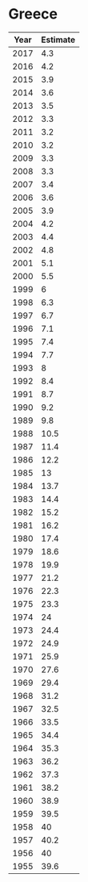 # Greece

| Year | Estimate |
| ---- | -------- |
| 2017 | 4.3 |
| 2016 | 4.2 |
| 2015 | 3.9 |
| 2014 | 3.6 |
| 2013 | 3.5 |
| 2012 | 3.3 |
| 2011 | 3.2 |
| 2010 | 3.2 |
| 2009 | 3.3 |
| 2008 | 3.3 |
| 2007 | 3.4 |
| 2006 | 3.6 |
| 2005 | 3.9 |
| 2004 | 4.2 |
| 2003 | 4.4 |
| 2002 | 4.8 |
| 2001 | 5.1 |
| 2000 | 5.5 |
| 1999 | 6 |
| 1998 | 6.3 |
| 1997 | 6.7 |
| 1996 | 7.1 |
| 1995 | 7.4 |
| 1994 | 7.7 |
| 1993 | 8 |
| 1992 | 8.4 |
| 1991 | 8.7 |
| 1990 | 9.2 |
| 1989 | 9.8 |
| 1988 | 10.5 |
| 1987 | 11.4 |
| 1986 | 12.2 |
| 1985 | 13 |
| 1984 | 13.7 |
| 1983 | 14.4 |
| 1982 | 15.2 |
| 1981 | 16.2 |
| 1980 | 17.4 |
| 1979 | 18.6 |
| 1978 | 19.9 |
| 1977 | 21.2 |
| 1976 | 22.3 |
| 1975 | 23.3 |
| 1974 | 24 |
| 1973 | 24.4 |
| 1972 | 24.9 |
| 1971 | 25.9 |
| 1970 | 27.6 |
| 1969 | 29.4 |
| 1968 | 31.2 |
| 1967 | 32.5 |
| 1966 | 33.5 |
| 1965 | 34.4 |
| 1964 | 35.3 |
| 1963 | 36.2 |
| 1962 | 37.3 |
| 1961 | 38.2 |
| 1960 | 38.9 |
| 1959 | 39.5 |
| 1958 | 40 |
| 1957 | 40.2 |
| 1956 | 40 |
| 1955 | 39.6 |